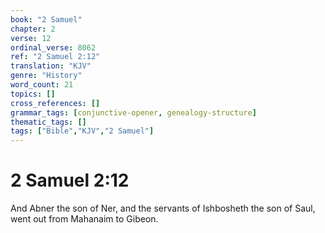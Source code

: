 ```yaml
---
book: "2 Samuel"
chapter: 2
verse: 12
ordinal_verse: 8062
ref: "2 Samuel 2:12"
translation: "KJV"
genre: "History"
word_count: 21
topics: []
cross_references: []
grammar_tags: [conjunctive-opener, genealogy-structure]
thematic_tags: []
tags: ["Bible","KJV","2 Samuel"]
---
```


# 2 Samuel 2:12

And Abner the son of Ner, and the servants of Ishbosheth the son of Saul, went out from Mahanaim to Gibeon.
